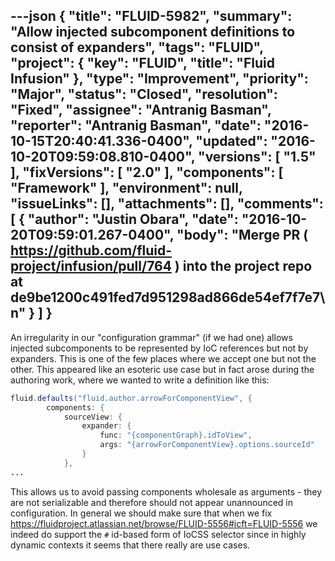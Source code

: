 ---json
{
  "title": "FLUID-5982",
  "summary": "Allow injected subcomponent definitions to consist of expanders",
  "tags": "FLUID",
  "project": {
    "key": "FLUID",
    "title": "Fluid Infusion"
  },
  "type": "Improvement",
  "priority": "Major",
  "status": "Closed",
  "resolution": "Fixed",
  "assignee": "Antranig Basman",
  "reporter": "Antranig Basman",
  "date": "2016-10-15T20:40:41.336-0400",
  "updated": "2016-10-20T09:59:08.810-0400",
  "versions": [
    "1.5"
  ],
  "fixVersions": [
    "2.0"
  ],
  "components": [
    "Framework"
  ],
  "environment": null,
  "issueLinks": [],
  "attachments": [],
  "comments": [
    {
      "author": "Justin Obara",
      "date": "2016-10-20T09:59:01.267-0400",
      "body": "Merge PR ( <https://github.com/fluid-project/infusion/pull/764> ) into the project repo at de9be1200c491fed7d951298ad866de54ef7f7e7\n"
    }
  ]
}
---
An irregularity in our "configuration grammar" (if we had one) allows injected subcomponents to be represented by IoC references but not by expanders. This is one of the few places where we accept one but not the other. This appeared like an esoteric use case but in fact arose during the authoring work, where we wanted to write a definition like this:

```java
fluid.defaults("fluid.author.arrowForComponentView", {
        components: {
            sourceView: {
                expander: {
                    func: "{componentGraph}.idToView",
                    args: "{arrowForComponentView}.options.sourceId"
                }
            },
...
```

This allows us to avoid passing components wholesale as arguments - they are not serializable and therefore should not appear unannounced in configuration. In general we should make sure that when we fix <https://fluidproject.atlassian.net/browse/FLUID-5556#icft=FLUID-5556> we indeed do support the `#` id-based form of IoCSS selector since in highly dynamic contexts it seems that there really are use cases.

        
